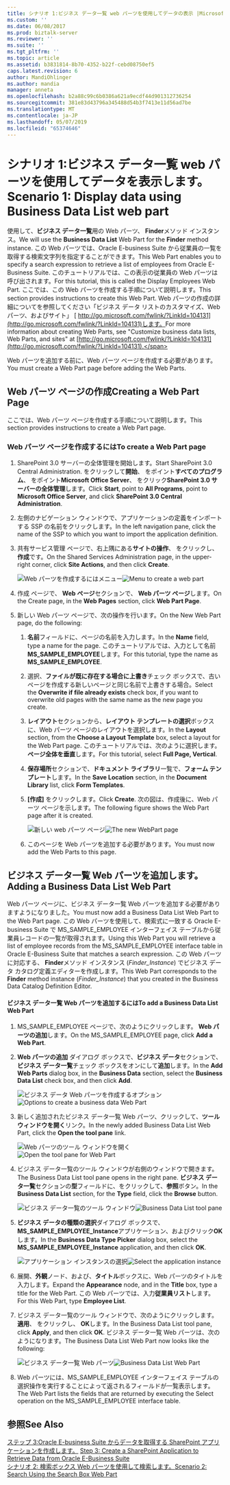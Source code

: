 ```yaml
---
title: シナリオ 1:ビジネス データ一覧 web パーツを使用してデータの表示 |Microsoft Docs
ms.custom: ''
ms.date: 06/08/2017
ms.prod: biztalk-server
ms.reviewer: ''
ms.suite: ''
ms.tgt_pltfrm: ''
ms.topic: article
ms.assetid: b3831814-8b70-4352-b22f-cebd08750ef5
caps.latest.revision: 6
author: MandiOhlinger
ms.author: mandia
manager: anneta
ms.openlocfilehash: b2a88c99c6b0386a621a9ecdf44d901312736254
ms.sourcegitcommit: 381e83d43796a345488d54b3f7413e11d56ad7be
ms.translationtype: MT
ms.contentlocale: ja-JP
ms.lasthandoff: 05/07/2019
ms.locfileid: "65374646"
---
```

# <a name="scenario-1-display-data-using-business-data-list-web-part"></a><span data-ttu-id="0ef27-102">シナリオ 1:ビジネス データ一覧 web パーツを使用してデータを表示します。</span><span class="sxs-lookup"><span data-stu-id="0ef27-102">Scenario 1: Display data using Business Data List web part</span></span>
<span data-ttu-id="0ef27-103">使用して、**ビジネス データ一覧**用の Web パーツ、 **Finder**メソッド インスタンス。</span><span class="sxs-lookup"><span data-stu-id="0ef27-103">We will use the **Business Data List** Web Part for the **Finder** method instance.</span></span> <span data-ttu-id="0ef27-104">この Web パーツでは、Oracle E-business Suite から従業員の一覧を取得する検索文字列を指定することができます。</span><span class="sxs-lookup"><span data-stu-id="0ef27-104">This Web Part enables you to specify a search expression to retrieve a list of employees from Oracle E-Business Suite.</span></span> <span data-ttu-id="0ef27-105">このチュートリアルでは、この表示の従業員の Web パーツは呼び出されます。</span><span class="sxs-lookup"><span data-stu-id="0ef27-105">For this tutorial, this is called the Display Employees Web Part.</span></span> <span data-ttu-id="0ef27-106">ここでは、この Web パーツを作成する手順について説明します。</span><span class="sxs-lookup"><span data-stu-id="0ef27-106">This section provides instructions to create this Web Part.</span></span> <span data-ttu-id="0ef27-107">Web パーツの作成の詳細についてを参照してください「ビジネス データ リストのカスタマイズ、Web パーツ、およびサイト」 [ http://go.microsoft.com/fwlink/?LinkId=104131](http://go.microsoft.com/fwlink/?LinkId=104131)します。</span><span class="sxs-lookup"><span data-stu-id="0ef27-107">For more information about creating Web Parts, see "Customize business data lists, Web Parts, and sites" at [http://go.microsoft.com/fwlink/?LinkId=104131](http://go.microsoft.com/fwlink/?LinkId=104131).</span></span>  
  
 <span data-ttu-id="0ef27-108">Web パーツを追加する前に、Web パーツ ページを作成する必要があります。</span><span class="sxs-lookup"><span data-stu-id="0ef27-108">You must create a Web Part page before adding the Web Parts.</span></span>  
  
## <a name="creating-a-web-part-page"></a><span data-ttu-id="0ef27-109">Web パーツ ページの作成</span><span class="sxs-lookup"><span data-stu-id="0ef27-109">Creating a Web Part Page</span></span>  
 <span data-ttu-id="0ef27-110">ここでは、Web パーツ ページを作成する手順について説明します。</span><span class="sxs-lookup"><span data-stu-id="0ef27-110">This section provides instructions to create a Web Part page.</span></span>  
  
###  <a name="WebPart"></a> <span data-ttu-id="0ef27-111">Web パーツ ページを作成するには</span><span class="sxs-lookup"><span data-stu-id="0ef27-111">To create a Web Part page</span></span>  
  
1.  <span data-ttu-id="0ef27-112">SharePoint 3.0 サーバーの全体管理を開始します。</span><span class="sxs-lookup"><span data-stu-id="0ef27-112">Start SharePoint 3.0 Central Administration.</span></span> <span data-ttu-id="0ef27-113">をクリックして**開始**、 をポイント**すべてのプログラム**、 をポイント**Microsoft Office Server**、 をクリック**SharePoint 3.0 サーバーの全体管理**します。</span><span class="sxs-lookup"><span data-stu-id="0ef27-113">Click **Start**, point to **All Programs**, point to **Microsoft Office Server**, and click **SharePoint 3.0 Central Administration**.</span></span>  
  
2.  <span data-ttu-id="0ef27-114">左側のナビゲーション ウィンドウで、アプリケーションの定義をインポートする SSP の名前をクリックします。</span><span class="sxs-lookup"><span data-stu-id="0ef27-114">In the left navigation pane, click the name of the SSP to which you want to import the application definition.</span></span>  
  
3.  <span data-ttu-id="0ef27-115">共有サービス管理 ページで、右上隅にある**サイトの操作**、 をクリックし、**作成**です。</span><span class="sxs-lookup"><span data-stu-id="0ef27-115">On the Shared Services Administration page, in the upper-right corner, click **Site Actions**, and then click **Create**.</span></span>  
  
     <span data-ttu-id="0ef27-116">![Web パーツを作成するにはメニュー](../../adapters-and-accelerators/adapter-oracle-ebs/media/a9872c3e-f823-4c47-a538-19242565d2e9.gif "a9872c3e-f823-4c47-a538-19242565d2e9")</span><span class="sxs-lookup"><span data-stu-id="0ef27-116">![Menu to create a web part](../../adapters-and-accelerators/adapter-oracle-ebs/media/a9872c3e-f823-4c47-a538-19242565d2e9.gif "a9872c3e-f823-4c47-a538-19242565d2e9")</span></span>  
  
4.  <span data-ttu-id="0ef27-117">作成 ページで、 **Web ページ**セクションで、 **Web パーツ ページ**します。</span><span class="sxs-lookup"><span data-stu-id="0ef27-117">On the Create page, in the **Web Pages** section, click **Web Part Page**.</span></span>  
  
5.  <span data-ttu-id="0ef27-118">新しい Web パーツ ページで、次の操作を行います。</span><span class="sxs-lookup"><span data-stu-id="0ef27-118">On the New Web Part page, do the following:</span></span>  
  
    1.  <span data-ttu-id="0ef27-119">**名前**フィールドに、ページの名前を入力します。</span><span class="sxs-lookup"><span data-stu-id="0ef27-119">In the **Name** field, type a name for the page.</span></span> <span data-ttu-id="0ef27-120">このチュートリアルでは、入力として名前**MS_SAMPLE_EMPLOYEE**します。</span><span class="sxs-lookup"><span data-stu-id="0ef27-120">For this tutorial, type the name as **MS_SAMPLE_EMPLOYEE**.</span></span>  
  
    2.  <span data-ttu-id="0ef27-121">選択、**ファイルが既に存在する場合に上書き**チェック ボックスで、古いページを作成する新しいページと同じ名前で上書きする場合。</span><span class="sxs-lookup"><span data-stu-id="0ef27-121">Select the **Overwrite if file already exists** check box, if you want to overwrite old pages with the same name as the new page you create.</span></span>  
  
    3.  <span data-ttu-id="0ef27-122">**レイアウト**セクションから、**レイアウト テンプレートの選択**ボックスに、Web パーツ ページのレイアウトを選択します。</span><span class="sxs-lookup"><span data-stu-id="0ef27-122">In the **Layout** section, from the **Choose a Layout Template** box, select a layout for the Web Part page.</span></span> <span data-ttu-id="0ef27-123">このチュートリアルでは、次のように選択します。**ページ全体を垂直**します。</span><span class="sxs-lookup"><span data-stu-id="0ef27-123">For this tutorial, select **Full Page, Vertical**.</span></span>  
  
    4.  <span data-ttu-id="0ef27-124">**保存場所**セクションで、**ドキュメント ライブラリ**一覧で、**フォーム テンプレート**します。</span><span class="sxs-lookup"><span data-stu-id="0ef27-124">In the **Save Location** section, in the **Document Library** list, click **Form Templates**.</span></span>  
  
    5.  <span data-ttu-id="0ef27-125">**[作成]** をクリックします。</span><span class="sxs-lookup"><span data-stu-id="0ef27-125">Click **Create**.</span></span> <span data-ttu-id="0ef27-126">次の図は、作成後に、Web パーツ ページを示します。</span><span class="sxs-lookup"><span data-stu-id="0ef27-126">The following figure shows the Web Part page after it is created.</span></span>  
  
         <span data-ttu-id="0ef27-127">![新しい web パーツ ページ](../../adapters-and-accelerators/adapter-oracle-ebs/media/23-web-part.gif "23 _ web_part")</span><span class="sxs-lookup"><span data-stu-id="0ef27-127">![The new WebPart page](../../adapters-and-accelerators/adapter-oracle-ebs/media/23-web-part.gif "23_Web_Part")</span></span>  
  
    6.  <span data-ttu-id="0ef27-128">このページを Web パーツを追加する必要があります。</span><span class="sxs-lookup"><span data-stu-id="0ef27-128">You must now add the Web Parts to this page.</span></span>  
  
## <a name="adding-a-business-data-list-web-part"></a><span data-ttu-id="0ef27-129">ビジネス データ一覧 Web パーツを追加します。</span><span class="sxs-lookup"><span data-stu-id="0ef27-129">Adding a Business Data List Web Part</span></span>  
 <span data-ttu-id="0ef27-130">Web パーツ ページに、ビジネス データ一覧 Web パーツを追加する必要がありますようになりました。</span><span class="sxs-lookup"><span data-stu-id="0ef27-130">You must now add a Business Data List Web Part to the Web Part page.</span></span> <span data-ttu-id="0ef27-131">この Web パーツを使用して、検索式に一致する Oracle E-business Suite で MS_SAMPLE_EMPLOYEE インターフェイス テーブルから従業員レコードの一覧が取得されます。</span><span class="sxs-lookup"><span data-stu-id="0ef27-131">Using this Web Part you will retrieve a list of employee records from the MS_SAMPLE_EMPLOYEE interface table in Oracle E-Business Suite that matches a search expression.</span></span> <span data-ttu-id="0ef27-132">この Web パーツに対応する、 **Finder**メソッド インスタンス (*Finder_Instance*) でビジネス データ カタログ定義エディターを作成します。</span><span class="sxs-lookup"><span data-stu-id="0ef27-132">This Web Part corresponds to the **Finder** method instance (*Finder_Instance*) that you created in the Business Data Catalog Definition Editor.</span></span>  
  
#### <a name="to-add-a-business-data-list-web-part"></a><span data-ttu-id="0ef27-133">ビジネス データ一覧 Web パーツを追加するには</span><span class="sxs-lookup"><span data-stu-id="0ef27-133">To add a Business Data List Web Part</span></span>  
  
1.  <span data-ttu-id="0ef27-134">MS_SAMPLE_EMPLOYEE ページで、次のようにクリックします。 **Web パーツの追加**します。</span><span class="sxs-lookup"><span data-stu-id="0ef27-134">On the MS_SAMPLE_EMPLOYEE page, click **Add a Web Part**.</span></span>  
  
2.  <span data-ttu-id="0ef27-135">**Web パーツの追加** ダイアログ ボックスで、**ビジネス データ**セクションで、**ビジネス データ一覧**チェック ボックスをオンにして**追加**します。</span><span class="sxs-lookup"><span data-stu-id="0ef27-135">In the **Add Web Parts** dialog box, in the **Business Data** section, select the **Business Data List** check box, and then click **Add**.</span></span>  
  
     <span data-ttu-id="0ef27-136">![ビジネス データ Web パーツを作成するオプション](../../adapters-and-accelerators/adapter-oracle-ebs/media/ae7c952c-1592-495f-9452-c1bffd44421c.gif "ae7c952c-1592-495f-9452-c1bffd44421c")</span><span class="sxs-lookup"><span data-stu-id="0ef27-136">![Options to create a business data Web Part](../../adapters-and-accelerators/adapter-oracle-ebs/media/ae7c952c-1592-495f-9452-c1bffd44421c.gif "ae7c952c-1592-495f-9452-c1bffd44421c")</span></span>  
  
3.  <span data-ttu-id="0ef27-137">新しく追加されたビジネス データ一覧 Web パーツ、クリックして、**ツール ウィンドウを開く**リンク。</span><span class="sxs-lookup"><span data-stu-id="0ef27-137">In the newly added Business Data List Web Part, click the **Open the tool pane** link.</span></span>  
  
     <span data-ttu-id="0ef27-138">![Web パーツのツール ウィンドウを開く](../../adapters-and-accelerators/adapter-oracle-ebs/media/4e7a1cb1-69dc-4e0d-a211-6a217dc4a549.gif "4e7a1cb1-69dc-4e0d-a211-6a217dc4a549")</span><span class="sxs-lookup"><span data-stu-id="0ef27-138">![Open the tool pane for Web Part](../../adapters-and-accelerators/adapter-oracle-ebs/media/4e7a1cb1-69dc-4e0d-a211-6a217dc4a549.gif "4e7a1cb1-69dc-4e0d-a211-6a217dc4a549")</span></span>  
  
4.  <span data-ttu-id="0ef27-139">ビジネス データ一覧のツール ウィンドウが右側のウィンドウで開きます。</span><span class="sxs-lookup"><span data-stu-id="0ef27-139">The Business Data List tool pane opens in the right pane.</span></span> <span data-ttu-id="0ef27-140">**ビジネス データ一覧**セクションの**型**フィールドに、をクリックして、**参照**ボタン。</span><span class="sxs-lookup"><span data-stu-id="0ef27-140">In the **Business Data List** section, for the **Type** field, click the **Browse** button.</span></span>  
  
     <span data-ttu-id="0ef27-141">![ビジネス データ一覧のツール ウィンドウ](../../adapters-and-accelerators/adapter-oracle-ebs/media/24-bdc-browse.gif "24 _ bdc_browse")</span><span class="sxs-lookup"><span data-stu-id="0ef27-141">![Business Data List tool pane](../../adapters-and-accelerators/adapter-oracle-ebs/media/24-bdc-browse.gif "24_BDC_Browse")</span></span>  
  
5.  <span data-ttu-id="0ef27-142">**ビジネス データの種類の選択**ダイアログ ボックスで、 **MS_SAMPLE_EMPLOYEE_Instance**アプリケーション、およびクリック**OK**します。</span><span class="sxs-lookup"><span data-stu-id="0ef27-142">In the **Business Data Type Picker** dialog box, select the **MS_SAMPLE_EMPLOYEE_Instance** application, and then click **OK**.</span></span>  
  
     <span data-ttu-id="0ef27-143">![アプリケーション インスタンスの選択](../../adapters-and-accelerators/adapter-oracle-ebs/media/25-bdc-picker.gif "25 _ bdc_picker")</span><span class="sxs-lookup"><span data-stu-id="0ef27-143">![Select the application instance](../../adapters-and-accelerators/adapter-oracle-ebs/media/25-bdc-picker.gif "25_BDC_Picker")</span></span>  
  
6.  <span data-ttu-id="0ef27-144">展開、**外観**ノード、および、**タイトル**ボックスに、Web パーツのタイトルを入力します。</span><span class="sxs-lookup"><span data-stu-id="0ef27-144">Expand the **Appearance** node, and in the **Title** box, type a title for the Web Part.</span></span> <span data-ttu-id="0ef27-145">この Web パーツでは、入力**従業員リスト**します。</span><span class="sxs-lookup"><span data-stu-id="0ef27-145">For this Web Part, type **Employee List**.</span></span>  
  
7.  <span data-ttu-id="0ef27-146">ビジネス データ一覧のツール ウィンドウで、次のようにクリックします。**適用**、 をクリックし、 **OK**します。</span><span class="sxs-lookup"><span data-stu-id="0ef27-146">In the Business Data List tool pane, click **Apply**, and then click **OK**.</span></span> <span data-ttu-id="0ef27-147">ビジネス データ一覧 Web パーツは、次のようになります。</span><span class="sxs-lookup"><span data-stu-id="0ef27-147">The Business Data List Web Part now looks like the following:</span></span>  
  
     <span data-ttu-id="0ef27-148">![ビジネス データ一覧 Web パーツ](../../adapters-and-accelerators/adapter-oracle-ebs/media/26-bdc-webpart.gif "26 _ bdc_webpart")</span><span class="sxs-lookup"><span data-stu-id="0ef27-148">![Business Data List Web Part](../../adapters-and-accelerators/adapter-oracle-ebs/media/26-bdc-webpart.gif "26_BDC_WebPart")</span></span>  
  
8.  <span data-ttu-id="0ef27-149">Web パーツには、MS_SAMPLE_EMPLOYEE インターフェイス テーブルの選択操作を実行することによって返されるフィールドが一覧表示します。</span><span class="sxs-lookup"><span data-stu-id="0ef27-149">The Web Part lists the fields that are returned by executing the Select operation on the MS_SAMPLE_EMPLOYEE interface table.</span></span>  
  
## <a name="see-also"></a><span data-ttu-id="0ef27-150">参照</span><span class="sxs-lookup"><span data-stu-id="0ef27-150">See Also</span></span>  
 <span data-ttu-id="0ef27-151">[ステップ 3:Oracle E-business Suite からデータを取得する SharePoint アプリケーションを作成します。](../../adapters-and-accelerators/adapter-oracle-ebs/step-3-create-a-sharepoint-application-to-retrieve-data-from-oracle-ebs.md) </span><span class="sxs-lookup"><span data-stu-id="0ef27-151">[Step 3: Create a SharePoint Application to Retrieve Data from Oracle E-Business Suite](../../adapters-and-accelerators/adapter-oracle-ebs/step-3-create-a-sharepoint-application-to-retrieve-data-from-oracle-ebs.md) </span></span>  
 [<span data-ttu-id="0ef27-152">シナリオ 2: 検索ボックス Web パーツを使用して検索します。</span><span class="sxs-lookup"><span data-stu-id="0ef27-152">Scenario 2: Search Using the Search Box Web Part</span></span>](../../adapters-and-accelerators/adapter-oracle-ebs/scenario-2-search-using-the-search-box-web-part.md)